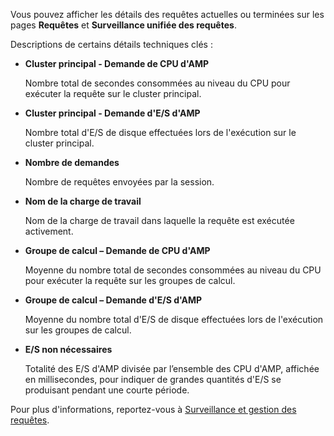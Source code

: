 Vous pouvez afficher les détails des requêtes actuelles ou terminées sur les pages **Requêtes** et **Surveillance unifiée des requêtes**.

Descriptions de certains détails techniques clés :

-   **Cluster principal - Demande de CPU d'AMP**

    Nombre total de secondes consommées au niveau du CPU pour exécuter la requête sur le cluster principal.

-   **Cluster principal - Demande d'E/S d'AMP**

    Nombre total d'E/S de disque effectuées lors de l'exécution sur le cluster principal.

-   **Nombre de demandes**

    Nombre de requêtes envoyées par la session.

-   **Nom de la charge de travail**

    Nom de la charge de travail dans laquelle la requête est exécutée activement.

-   **Groupe de calcul – Demande de CPU d'AMP**

    Moyenne du nombre total de secondes consommées au niveau du CPU pour exécuter la requête sur les groupes de calcul.

-   **Groupe de calcul – Demande d'E/S d'AMP**

    Moyenne du nombre total d'E/S de disque effectuées lors de l'exécution sur les groupes de calcul.

-   **E/S non nécessaires**

    Totalité des E/S d'AMP divisée par l’ensemble des CPU d'AMP, affichée en millisecondes, pour indiquer de grandes quantités d'E/S se produisant pendant une courte période.

Pour plus d'informations, reportez-vous à [Surveillance et gestion des requêtes](https://docs.teradata.com/access/sources/dita/topic?dita:topicPath=jno1704723425644.dita).
